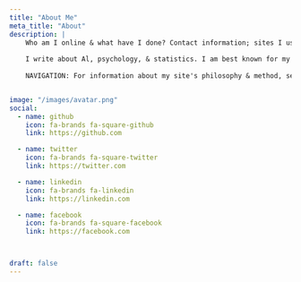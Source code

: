 ```yaml
---
title: "About Me"
meta_title: "About"
description: |
    Who am I online & what have I done? Contact information; sites I use; computers and software tools; things I’ve worked on; psychological profiles
    
    I write about Al, psychology, & statistics. I am best known for my writings about Al scaling, poetry & anime neural networks, darknet markets & Bitcoin, blinded self-ex- periments, and dual n-back & spaced repetition.
    
    NAVIGATION: For information about my site's philosophy & method, see the About page; for the website features & implementation, see the Design page; for information about myself, my use of other websites, and contact information, see the about-me page; for new pages, see the @ Changelog (@ = new), short blog posts, or new links. For an annotated version of this site index page, see the long index.


image: "/images/avatar.png"
social:
  - name: github
    icon: fa-brands fa-square-github
    link: https://github.com

  - name: twitter
    icon: fa-brands fa-square-twitter
    link: https://twitter.com

  - name: linkedin
    icon: fa-brands fa-linkedin
    link: https://linkedin.com

  - name: facebook
    icon: fa-brands fa-square-facebook
    link: https://facebook.com



draft: false
---
```


